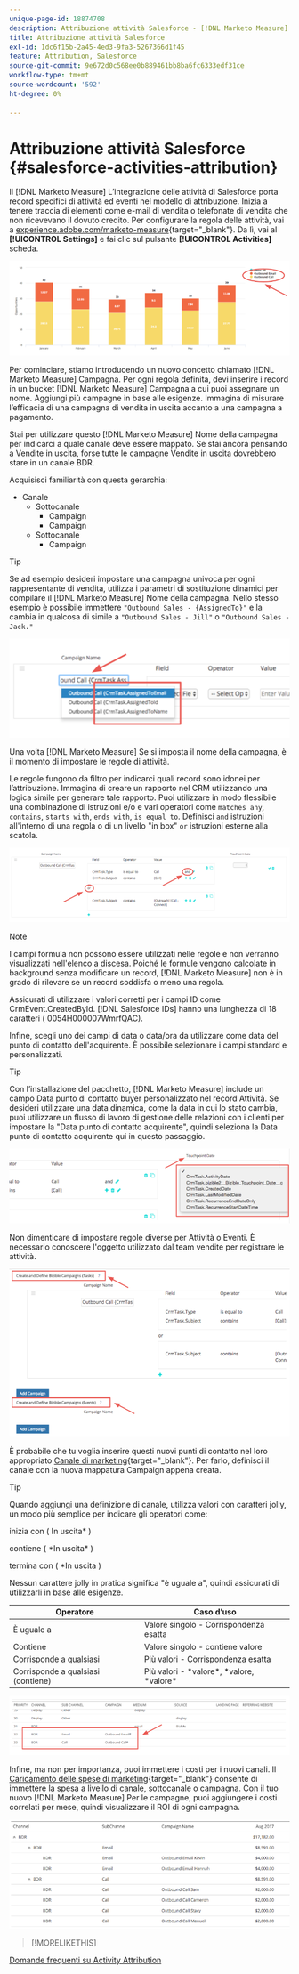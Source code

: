 ```yaml
---
unique-page-id: 18874708
description: Attribuzione attività Salesforce - [!DNL Marketo Measure]
title: Attribuzione attività Salesforce
exl-id: 1dc6f15b-2a45-4ed3-9fa3-5267366d1f45
feature: Attribution, Salesforce
source-git-commit: 9e672d0c568ee0b889461bb8ba6fc6333edf31ce
workflow-type: tm+mt
source-wordcount: '592'
ht-degree: 0%

---
```


# Attribuzione attività Salesforce {#salesforce-activities-attribution}

Il [!DNL Marketo Measure] L’integrazione delle attività di Salesforce porta record specifici di attività ed eventi nel modello di attribuzione. Inizia a tenere traccia di elementi come e-mail di vendita o telefonate di vendita che non ricevevano il dovuto credito. Per configurare la regola delle attività, vai a [experience.adobe.com/marketo-measure](https://experience.adobe.com/marketo-measure){target="_blank"}. Da lì, vai al **[!UICONTROL Settings]** e fai clic sul pulsante **[!UICONTROL Activities]** scheda.

![](assets/1.png)

Per cominciare, stiamo introducendo un nuovo concetto chiamato [!DNL Marketo Measure] Campagna. Per ogni regola definita, devi inserire i record in un bucket [!DNL Marketo Measure] Campagna a cui puoi assegnare un nome. Aggiungi più campagne in base alle esigenze. Immagina di misurare l’efficacia di una campagna di vendita in uscita accanto a una campagna a pagamento.

Stai per utilizzare questo [!DNL Marketo Measure] Nome della campagna per indicarci a quale canale deve essere mappato. Se stai ancora pensando a Vendite in uscita, forse tutte le campagne Vendite in uscita dovrebbero stare in un canale BDR.

Acquisisci familiarità con questa gerarchia:

* Canale
   * Sottocanale
      * Campaign
      * Campaign
   * Sottocanale
      * Campaign

>[!TIP]
>
>Se ad esempio desideri impostare una campagna univoca per ogni rappresentante di vendita, utilizza i parametri di sostituzione dinamici per compilare il [!DNL Marketo Measure] Nome della campagna. Nello stesso esempio è possibile immettere `"Outbound Sales - {AssignedTo}"` e la cambia in qualcosa di simile a `"Outbound Sales - Jill"` o `"Outbound Sales - Jack."`

![](assets/2.png)

Una volta [!DNL Marketo Measure] Se si imposta il nome della campagna, è il momento di impostare le regole di attività.

Le regole fungono da filtro per indicarci quali record sono idonei per l’attribuzione. Immagina di creare un rapporto nel CRM utilizzando una logica simile per generare tale rapporto. Puoi utilizzare in modo flessibile una combinazione di istruzioni e/o e vari operatori come `matches any`, `contains`, `starts with`, `ends with`, `is equal to`. Definisci `and` istruzioni all&#39;interno di una regola o di un livello &quot;in box&quot; `or` istruzioni esterne alla scatola.

![](assets/3.png)

>[!NOTE]
>
>I campi formula non possono essere utilizzati nelle regole e non verranno visualizzati nell&#39;elenco a discesa. Poiché le formule vengono calcolate in background senza modificare un record, [!DNL Marketo Measure] non è in grado di rilevare se un record soddisfa o meno una regola.
>
>Assicurati di utilizzare i valori corretti per i campi ID come CrmEvent.CreatedById. [!DNL Salesforce IDs] hanno una lunghezza di 18 caratteri ( 0054H000007WmrfQAC).

Infine, scegli uno dei campi di data o data/ora da utilizzare come data del punto di contatto dell&#39;acquirente. È possibile selezionare i campi standard e personalizzati.

>[!TIP]
>
>Con l’installazione del pacchetto, [!DNL Marketo Measure] include un campo Data punto di contatto buyer personalizzato nel record Attività. Se desideri utilizzare una data dinamica, come la data in cui lo stato cambia, puoi utilizzare un flusso di lavoro di gestione delle relazioni con i clienti per impostare la &quot;Data punto di contatto acquirente&quot;, quindi seleziona la Data punto di contatto acquirente qui in questo passaggio.

![](assets/4.png)

Non dimenticare di impostare regole diverse per Attività o Eventi. È necessario conoscere l&#39;oggetto utilizzato dal team vendite per registrare le attività.

![](assets/5.png)

È probabile che tu voglia inserire questi nuovi punti di contatto nel loro appropriato [Canale di marketing](https://experience.adobe.com/#/marketo-measure/MyAccount/Business?busView=false&amp;id=10#/!/MyAccount/Business/Account.Settings.SettingsHome?tab=Channels.Online%20Channels){target="_blank"}. Per farlo, definisci il canale con la nuova mappatura Campaign appena creata.

>[!TIP]
>
>Quando aggiungi una definizione di canale, utilizza valori con caratteri jolly, un modo più semplice per indicare gli operatori come:
>
>inizia con ( In uscita&#42; )
>
contiene ( &#42;In uscita&#42; )
>
termina con ( &#42;In uscita )
>
Nessun carattere jolly in pratica significa &quot;è uguale a&quot;, quindi assicurati di utilizzarli in base alle esigenze.

| **Operatore** | **Caso d’uso** |
|---|---|
| È uguale a | Valore singolo - Corrispondenza esatta |
| Contiene | Valore singolo - contiene valore |
| Corrisponde a qualsiasi | Più valori - Corrispondenza esatta |
| Corrisponde a qualsiasi (contiene) | Più valori - &#42;valore&#42;, &#42;valore, &#42;valore&#42; |

![](assets/6.png)

Infine, ma non per importanza, puoi immettere i costi per i nuovi canali. Il [Caricamento delle spese di marketing](https://experience.adobe.com/#/marketo-measure/MyAccount/Business?busView=false&amp;id=10#/!/MyAccount/Business/Account.Settings.SettingsHome?tab=Reporting.Marketing%20Spend){target="_blank"} consente di immettere la spesa a livello di canale, sottocanale o campagna. Con il tuo nuovo [!DNL Marketo Measure] Per le campagne, puoi aggiungere i costi correlati per mese, quindi visualizzare il ROI di ogni campagna.

![](assets/7.png)

>[!MORELIKETHIS]
>
[Domande frequenti su Activity Attribution](/help/advanced-marketo-measure-features/activities-attribution/activities-attribution-faq.md)
